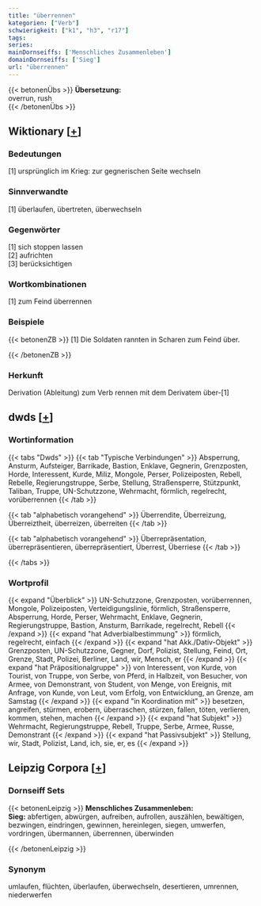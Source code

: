 ```yaml
---
title: "überrennen"
kategorien: ["Verb"]
schwierigkeit: ["k1", "h3", "r17"]
tags:
series:
mainDornseiffs: ['Menschliches Zusammenleben']
domainDornseiffs: ['Sieg']
url: "überrennen"
---
```


{{< betonenÜbs >}}
**Übersetzung:**  
overrun, rush  
{{< /betonenÜbs >}}

## Wiktionary [[+](https://de.wiktionary.org/wiki/überrennen)]

### Bedeutungen
[1] ursprünglich im Krieg: zur gegnerischen Seite wechseln  

### Sinnverwandte
[1] überlaufen, übertreten, überwechseln  

### Gegenwörter
[1] sich stoppen lassen  
[2] aufrichten  
[3] berücksichtigen  

### Wortkombinationen
[1] zum Feind überrennen  

### Beispiele
{{< betonenZB >}}
[1] Die Soldaten rannten in Scharen zum Feind über.  

{{< /betonenZB >}}
### Herkunft
Derivation (Ableitung) zum Verb rennen mit dem Derivatem über-[1]  



## dwds [[+](https://www.dwds.de/wb/überrennen)]

### Wortinformation
{{< tabs "Dwds" >}}
{{< tab "Typische Verbindungen" >}}
Absperrung, Ansturm, Aufsteiger, Barrikade, Bastion, Enklave, Gegnerin, Grenzposten, Horde, Interessent, Kurde, Miliz, Mongole, Perser, Polizeiposten, Rebell, Rebelle, Regierungstruppe, Serbe, Stellung, Straßensperre, Stützpunkt, Taliban, Truppe, UN-Schutzzone, Wehrmacht, förmlich, regelrecht, vorüberrennen
{{< /tab >}}

{{< tab "alphabetisch vorangehend" >}}
Überrendite, Überreizung, Überreiztheit, überreizen, überreiten
{{< /tab >}}

{{< tab "alphabetisch vorangehend" >}}
Überrepräsentation, überrepräsentieren, überrepräsentiert, Überrest, Überriese
{{< /tab >}}

{{< /tabs >}}

### Wortprofil
{{< expand "Überblick" >}} UN-Schutzzone, Grenzposten, vorüberrennen, Mongole, Polizeiposten, Verteidigungslinie, förmlich, Straßensperre, Absperrung, Horde, Perser, Wehrmacht, Enklave, Gegnerin, Regierungstruppe, Bastion, Ansturm, Barrikade, regelrecht, Rebell {{< /expand >}}
{{< expand "hat Adverbialbestimmung" >}} förmlich, regelrecht, einfach {{< /expand >}}
{{< expand "hat Akk./Dativ-Objekt" >}} Grenzposten, UN-Schutzzone, Gegner, Dorf, Polizist, Stellung, Feind, Ort, Grenze, Stadt, Polizei, Berliner, Land, wir, Mensch, er {{< /expand >}}
{{< expand "hat Präpositionalgruppe" >}} von Interessent, von Kurde, von Tourist, von Truppe, von Serbe, von Pferd, in Halbzeit, von Besucher, von Armee, von Demonstrant, von Student, von Menge, von Ereignis, mit Anfrage, von Kunde, von Leut, vom Erfolg, von Entwicklung, an Grenze, am Samstag {{< /expand >}}
{{< expand "in Koordination mit" >}} besetzen, angreifen, stürmen, erobern, überraschen, stürzen, fallen, töten, verlieren, kommen, stehen, machen {{< /expand >}}
{{< expand "hat Subjekt" >}} Wehrmacht, Regierungstruppe, Rebell, Truppe, Serbe, Armee, Russe, Demonstrant {{< /expand >}}
{{< expand "hat Passivsubjekt" >}} Stellung, wir, Stadt, Polizist, Land, ich, sie, er, es {{< /expand >}}

## Leipzig Corpora [[+](https://corpora.uni-leipzig.de/en/res?word=überrennen&corpusId=deu_newscrawl-public_2018)]

### Dornseiff Sets
{{< betonenLeipzig >}}
**Menschliches Zusammenleben:**  
**Sieg:** abfertigen, abwürgen, aufreiben, aufrollen, auszählen, bewältigen, bezwingen, eindringen, gewinnen, hereinlegen, siegen, umwerfen, vordringen, übermannen, überrennen, überwinden  

{{< /betonenLeipzig >}}

### Synonym
umlaufen, flüchten, überlaufen, überwechseln, desertieren, umrennen, niederwerfen

